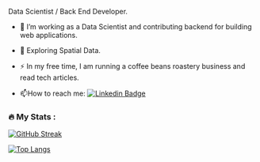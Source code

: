 Data Scientist / Back End Developer. 
- :telescope: I’m working as a Data Scientist and contributing backend for building web applications.

- :seedling: Exploring Spatial Data.

- :zap: In my free time, I am running a coffee beans roastery business and read tech articles.

- :mailbox:How to reach me: [![Linkedin Badge](https://img.shields.io/badge/-kakbar-blue?style=flat&logo=Linkedin&logoColor=white)](https://www.linkedin.com/in/indera-ihsan-018044175/)
### :fire: My Stats :
[![GitHub Streak](http://github-readme-streak-stats.herokuapp.com?user=your-github-username&theme=dark&background=000000)](https://git.io/streak-stats)

[![Top Langs](https://github-readme-stats.vercel.app/api/top-langs/?username=inderaihsan&layout=compact&theme=vision-friendly-dark)](https://github.com/anuraghazra/github-readme-stats)
<!---
inderaihsan/inderaihsan is a ✨ special ✨ repository because its `README.md` (this file) appears on your GitHub profile.
You can click the Preview link to take a look at your changes.
--->

